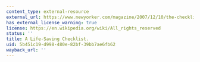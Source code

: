 ```yaml
---
content_type: external-resource
external_url: https://www.newyorker.com/magazine/2007/12/10/the-checklist
has_external_license_warning: true
license: https://en.wikipedia.org/wiki/All_rights_reserved
status: ''
title: A Life-Saving Checklist.
uid: 5b451c19-d998-480e-82bf-39bb7ae6fb62
wayback_url: ''
---
```

